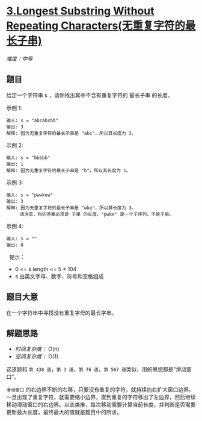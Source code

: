 # [3.Longest Substring Without Repeating Characters(无重复字符的最长子串)](https://leetcode-cn.com/problems/longest-substring-without-repeating-characters/)

*难度：中等*

## 题目

给定一个字符串 s ，请你找出其中不含有重复字符的 最长子串 的长度。

示例 1:

```
输入: s = "abcabcbb"
输出: 3 
解释: 因为无重复字符的最长子串是 "abc"，所以其长度为 3。
```

示例 2:

```
输入: s = "bbbbb"
输出: 1
解释: 因为无重复字符的最长子串是 "b"，所以其长度为 1。
```

示例 3:

```
输入: s = "pwwkew"
输出: 3
解释: 因为无重复字符的最长子串是 "wke"，所以其长度为 3。
     请注意，你的答案必须是 子串 的长度，"pwke" 是一个子序列，不是子串。
```

示例 4:

```
输入: s = ""
输出: 0
```
 
提示：

- 0 <= s.length <= 5 * 104
- s 由英文字母、数字、符号和空格组成

## 题目大意

在一个字符串中寻找没有重复字母的最长字串。

## 解题思路

- *时间复杂度：* O(n)
- *空间复杂度：* O(1)

这道题和 `第 438 道`，`第 3 道`，`第 76 道`，`第 567 道`类似，用的思想都是“滑动窗口”。

`滑动窗口` 的右边界不断的右移，只要没有重复的字符，就持续向右扩大窗口边界。一旦出现了重复字符，就需要缩小边界，直到重复的字符移出了左边界，然后继续移动滑动窗口的右边界。以此类推，每次移动需要计算当前长度，并判断是否需要更新最大长度，最终最大的值就是题目中的所求。